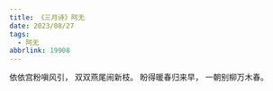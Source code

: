 ```yaml
---
title: 《三月诗》阿无
date: 2023/08/27
tags:
  - 阿无
abbrlink: 19908
---
```

依依宫粉嗔风引，
双双燕尾闹新枝。
盼得暖春归来早，
一朝别柳万木春。

